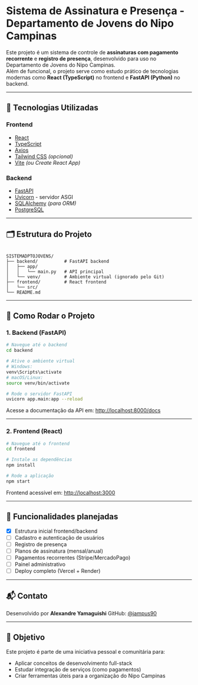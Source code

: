 # Sistema de Assinatura e Presença - Departamento de Jovens do Nipo Campinas

Este projeto é um sistema de controle de **assinaturas com pagamento recorrente** e **registro de presença**, desenvolvido para uso no Departamento de Jovens do Nipo Campinas.  
Além de funcional, o projeto serve como estudo prático de tecnologias modernas como **React (TypeScript)** no frontend e **FastAPI (Python)** no backend.

---

## 🧱 Tecnologias Utilizadas

### Frontend
- [React](https://reactjs.org/)
- [TypeScript](https://www.typescriptlang.org/)
- [Axios](https://axios-http.com/)
- [Tailwind CSS](https://tailwindcss.com/) *(opcional)*
- [Vite](https://vitejs.dev/) *(ou Create React App)*

### Backend
- [FastAPI](https://fastapi.tiangolo.com/)
- [Uvicorn](https://www.uvicorn.org/) - servidor ASGI
- [SQLAlchemy](https://www.sqlalchemy.org/) *(para ORM)*
- [PostgreSQL](https://www.postgresql.org/)

---

## 🗂️ Estrutura do Projeto

```

SISTEMADPTOJOVENS/
├── backend/          # FastAPI backend
│   ├── app/
│   │   └── main.py   # API principal
│   └── venv/         # Ambiente virtual (ignorado pelo Git)
├── frontend/         # React frontend
│   └── src/
└── README.md

````

---

## 🚀 Como Rodar o Projeto

### 1. Backend (FastAPI)

```bash
# Navegue até o backend
cd backend

# Ative o ambiente virtual
# Windows:
venv\Scripts\activate
# macOS/Linux:
source venv/bin/activate

# Rode o servidor FastAPI
uvicorn app.main:app --reload
````

Acesse a documentação da API em: [http://localhost:8000/docs](http://localhost:8000/docs)

---

### 2. Frontend (React)

```bash
# Navegue até o frontend
cd frontend

# Instale as dependências
npm install

# Rode a aplicação
npm start
```

Frontend acessível em: [http://localhost:3000](http://localhost:3000)

---

## 📌 Funcionalidades planejadas

* [x] Estrutura inicial frontend/backend
* [ ] Cadastro e autenticação de usuários
* [ ] Registro de presença
* [ ] Planos de assinatura (mensal/anual)
* [ ] Pagamentos recorrentes (Stripe/MercadoPago)
* [ ] Painel administrativo
* [ ] Deploy completo (Vercel + Render)

---

## 📬 Contato

Desenvolvido por **Alexandre Yamaguishi**
GitHub: [@jampus90](https://github.com/jampus90)

---

## 🧠 Objetivo

Este projeto é parte de uma iniciativa pessoal e comunitária para:

* Aplicar conceitos de desenvolvimento full-stack
* Estudar integração de serviços (como pagamentos)
* Criar ferramentas úteis para a organização do Nipo Campinas